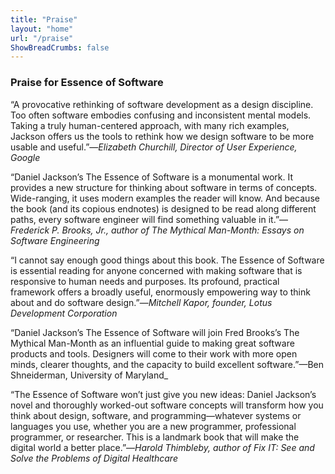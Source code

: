 ```yaml
---
title: "Praise"
layout: "home"
url: "/praise"
ShowBreadCrumbs: false
---
```


### Praise for Essence of Software

“A provocative rethinking of software development as a design discipline. Too often software embodies confusing and inconsistent mental models. Taking a truly human-centered approach, with many rich examples, Jackson offers us the tools to rethink how we design software to be more usable and useful.”—_Elizabeth Churchill, Director of User Experience, Google_

“Daniel Jackson’s The Essence of Software is a monumental work. It provides a new structure for thinking about software in terms of concepts. Wide-ranging, it uses modern examples the reader will know. And because the book (and its copious endnotes) is designed to be read along different paths, every software engineer will find something valuable in it.”—_Frederick P. Brooks, Jr., author of The Mythical Man-Month: Essays on Software Engineering_

“I cannot say enough good things about this book. The Essence of Software is essential reading for anyone concerned with making software that is responsive to human needs and purposes. Its profound, practical framework offers a broadly useful, enormously empowering way to think about and do software design.”—_Mitchell Kapor, founder, Lotus Development Corporation_

“Daniel Jackson’s The Essence of Software will join Fred Brooks’s The Mythical Man-Month as an influential guide to making great software products and tools. Designers will come to their work with more open minds, clearer thoughts, and the capacity to build excellent software.”—Ben Shneiderman, University of Maryland_

“The Essence of Software won’t just give you new ideas: Daniel Jackson’s novel and thoroughly worked-out software concepts will transform how you think about design, software, and programming—whatever systems or languages you use, whether you are a new programmer, professional programmer, or researcher. This is a landmark book that will make the digital world a better place.”—_Harold Thimbleby, author of Fix IT: See and Solve the Problems of Digital Healthcare_
